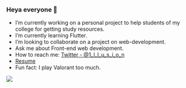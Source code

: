 ### Heya everyone 👋


- I’m currently working on a personal project to help students of my college for getting study resources.
- I’m currently learning Flutter.
- I’m looking to collaborate on a project on web-development.
- Ask me about Front-end web development.
- How to reach me: [Twitter - @1_l_l_u_s_i_o_n](https://twitter.com/1_l_l_u_s_i_o_n)
- [Resume](https://drive.google.com/file/d/1PhRHjWZvdQaxI7gRKH4I8Gi8oiWMsKxP/view?usp=sharing)  
- Fun fact: I play Valorant too much.

<img src="https://github-readme-stats.vercel.app/api?username=1llus10n&&show_icons=true&title_color=ffffff&icon_color=bb2acf&text_color=daf7dc&bg_color=191919">
